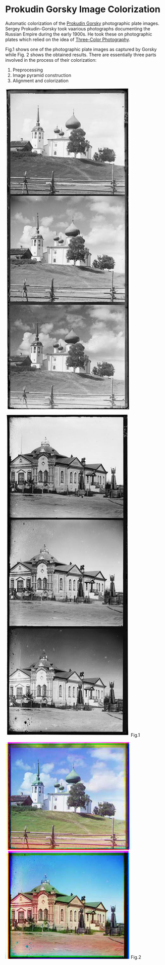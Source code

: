 # Prokudin Gorsky Image Colorization

Automatic colorization of the [Prokudin Gorsky](https://en.wikipedia.org/wiki/Sergey_Prokudin-Gorsky) photographic plate images. Sergey Prokudin-Gorsky took vaarious photographs documenting the Russian Empire during the early 1900s. He took these on photographic plates which relied on the idea of [Three-Color Photography](https://en.wikipedia.org/wiki/Color_photography#Three-color_processes). 

Fig.1 shows one of the photographic plate images as captured by Gorsky while Fig. 2 shows the obtained results. There are essentially three parts involved in the process of their colorization:  

1. Preprocessing  
2. Image pyramid construction  
3. Alignment and colorization  

![ScreenShot](/images/ex1.jpg "Example 1 - Photographic Plate Image")     ![alt text](/images/ex2.jpg "Example 2 - Photographic Plate Image")
Fig.1

![alt text](/images/res1.jpg "Example 1 - Colored Image") ![alt text](/images/res2.jpg "Example 2 - Colored Image")
Fig.2
